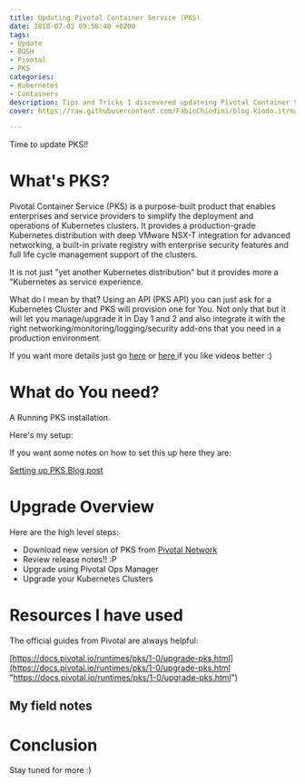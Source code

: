 ```yaml
---
title: Updating Pivotal Container Service (PKS)
date: 2018-07-02 09:58:40 +0200
tags:
- Update
- BOSH
- Pivotal
- PKS
categories:
- Kubernetes
- Containers
description: Tips and Tricks I discovered updateing Pivotal Container Services (PKS)
cover: https://raw.githubusercontent.com/FabioChiodini/blog.kiodo.it/master/images/Update.jpg

---
```

Time to update PKS!!

# What's PKS?

Pivotal Container Service (PKS) is a purpose-built product that enables enterprises and service providers to simplify the deployment and operations of Kubernetes clusters. It provides a production-grade Kubernetes distribution with deep VMware NSX-T integration for advanced networking, a built-in private registry with enterprise security features and full life cycle management support of the clusters.

It is not just "yet another Kubernetes distribution" but it provides more a "Kubernetes as service experience.

What do I mean by that? Using an API (PKS API) you can just ask for a Kubernetes Cluster and PKS will provision one for You. Not only that but it will let you manage/upgrade it in Day 1 and 2 and also integrate it with the right networking/monitoring/logging/security add-ons that you need in a production environment.

If you want more details just go [here](https://content.pivotal.io/blog/secure-multitenant-kubernetes-in-minutes-pivotal-container-service-goes-ga "HERE") or [here ](https://www.youtube.com/watch?v=bQKra0CB5zE)if you like videos better :)

# What do You need?

A Running PKS installation.

Here's my setup:

If you want some notes on how to set this up here they are:

[Setting up PKS Blog post](https://gifted-raman-00870e.netlify.com/post/pksbasics/ "Setting up PKS Blog post")

# Upgrade Overview

Here are the high level steps:

* Download new version of PKS from [Pivotal Network](https://network.pivotal.io/ "Pivotal Network")
* Review release notes!! :P
* Upgrade using Pivotal Ops Manager
* Upgrade your Kubernetes Clusters

# Resources I have used

The official guides from Pivotal are always helpful:

[https://docs.pivotal.io/runtimes/pks/1-0/upgrade-pks.html](https://docs.pivotal.io/runtimes/pks/1-0/upgrade-pks.html "https://docs.pivotal.io/runtimes/pks/1-0/upgrade-pks.html")

## My field notes

# Conclusion

Stay tuned for more :)